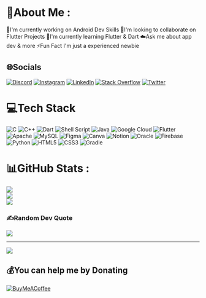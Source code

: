 # 💫About Me :
🔭I'm currently working on Android Dev Skills
👫I'm looking to collaborate on Flutter Projects
🌱I'm currently learning Flutter & Dart
☁️Ask me about app dev & more
⚡Fun Fact I'm just a experienced newbie

## 🌐Socials
[![Discord](https://img.shields.io/badge/Discord-%237289DA.svg?logo=discord&logoColor=white)](htttps://discord.gg/ttZvcK8j) [![Instagram](https://img.shields.io/badge/Instagram-%23E4405F.svg?logo=Instagram&logoColor=white)](https://instagram.com/xbood_228) [![LinkedIn](https://img.shields.io/badge/LinkedIn-%230077B5.svg?logo=linkedin&logoColor=white)](https://linkedin.com/in/abdul-raheem-3a6563202) [![Stack Overflow](https://img.shields.io/badge/-Stackoverflow-FE7A16?logo=stack-overflow&logoColor=white)](https://stackoverflow.com/users/16962816) [![Twitter](https://img.shields.io/badge/Twitter-%231DA1F2.svg?logo=Twitter&logoColor=white)](https://twitter.com/abood_2284) 

# 💻Tech Stack
![C](https://img.shields.io/badge/c-%2300599C.svg?style=for-the-badge&logo=c&logoColor=white) ![C++](https://img.shields.io/badge/c++-%2300599C.svg?style=for-the-badge&logo=c%2B%2B&logoColor=white) ![Dart](https://img.shields.io/badge/dart-%230175C2.svg?style=for-the-badge&logo=dart&logoColor=white) ![Shell Script](https://img.shields.io/badge/shell_script-%23121011.svg?style=for-the-badge&logo=gnu-bash&logoColor=white) ![Java](https://img.shields.io/badge/java-%23ED8B00.svg?style=for-the-badge&logo=java&logoColor=white) ![Google Cloud](https://img.shields.io/badge/Google%20Cloud-%234285F4.svg?style=for-the-badge&logo=google-cloud&logoColor=white) ![Flutter](https://img.shields.io/badge/Flutter-%2302569B.svg?style=for-the-badge&logo=Flutter&logoColor=white) ![Apache](https://img.shields.io/badge/apache-%23D42029.svg?style=for-the-badge&logo=apache&logoColor=white) ![MySQL](https://img.shields.io/badge/mysql-%2300f.svg?style=for-the-badge&logo=mysql&logoColor=white) 	![Figma](https://img.shields.io/badge/figma-%23F24E1E.svg?style=for-the-badge&logo=figma&logoColor=white) ![Canva](https://img.shields.io/badge/Canva-%2300C4CC.svg?style=for-the-badge&logo=Canva&logoColor=white) ![Notion](https://img.shields.io/badge/Notion-%23000000.svg?style=for-the-badge&logo=notion&logoColor=white) ![Oracle](https://img.shields.io/badge/Oracle-F80000?style=for-the-badge&logo=oracle&logoColor=white) ![Firebase](https://img.shields.io/badge/firebase-%23039BE5.svg?style=for-the-badge&logo=firebase) ![Python](https://img.shields.io/badge/python-3670A0?style=for-the-badge&logo=python&logoColor=ffdd54) ![HTML5](https://img.shields.io/badge/html5-%23E34F26.svg?style=for-the-badge&logo=html5&logoColor=white) ![CSS3](https://img.shields.io/badge/css3-%231572B6.svg?style=for-the-badge&logo=css3&logoColor=white) ![Gradle](https://img.shields.io/badge/Gradle-02303A.svg?style=for-the-badge&logo=Gradle&logoColor=white)
# 📊GitHub Stats :
![](https://github-readme-stats.vercel.app/api?username=Abood2284&theme=radical&hide_border=true&include_all_commits=true&count_private=false)<br/>
![](https://github-readme-streak-stats.herokuapp.com/?user=Abood2284&theme=radical&hide_border=true)<br/>
![](https://github-readme-stats.vercel.app/api/top-langs/?username=Abood2284&theme=radical&hide_border=true&include_all_commits=true&count_private=false&layout=compact)

### ✍️Random Dev Quote
![](https://quotes-github-readme.vercel.app/api?type=horizontal&theme=tokyonight)

---
![](https://komarev.com/ghpvc/?username=Abood2284&label=Visitors+Count&color=brightgreen)

  ## 💰You can help me by Donating
  [![BuyMeACoffee](https://img.shields.io/badge/Buy%20Me%20a%20Coffee-ffdd00?style=for-the-badge&logo=buy-me-a-coffee&logoColor=black)](https://buymeacoffee.com/AbdulRaheem) 

  <!-- Proudly created with GPRM ( https://gprm.itsvg.in ) -->
  
